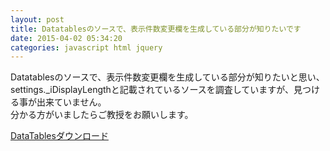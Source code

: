 ```yaml
---
layout: post
title: Datatablesのソースで、表示件数変更欄を生成している部分が知りたいです
date: 2015-04-02 05:34:20
categories: javascript html jquery
---
```

<p>Datatablesのソースで、表示件数変更欄を生成している部分が知りたいと思い、<br>
settings._iDisplayLengthと記載されているソースを調査していますが、見つける事が出来ていません。<br>
分かる方がいましたらご教授をお願いします。</p>

<p><a href="http://datatables.net/download/" rel="nofollow">DataTablesダウンロード</a></p>
